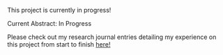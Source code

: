 This project is currently in progress!

Current Abstract: In Progress

Please check out my research journal entries detailing my experience on this project from start to finish [here!](/Journal.md)